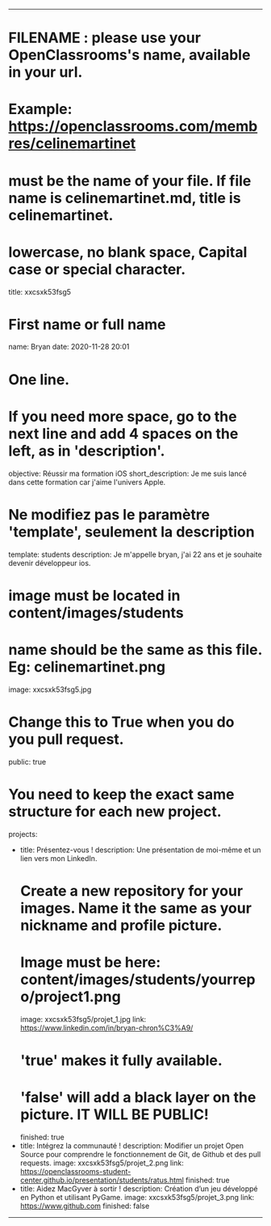---

# FILENAME : please use your OpenClassrooms's name, available in your url.
# Example: https://openclassrooms.com/membres/celinemartinet
# must be the name of your file. If file name is celinemartinet.md, title is celinemartinet.
# lowercase, no blank space, Capital case or special character.
title: xxcsxk53fsg5

# First name or full name
name: Bryan
date: 2020-11-28 20:01

# One line.
# If you need more space, go to the next line and add 4 spaces on the left, as in 'description'.
objective: Réussir ma formation iOS
short_description: Je me suis lancé dans cette formation car j'aime l'univers Apple.

# Ne modifiez pas le paramètre 'template', seulement la description
template: students
description:
    Je m'appelle bryan, j'ai 22 ans et je souhaite devenir développeur ios.

# image must be located in content/images/students
# name should be the same as this file. Eg: celinemartinet.png
image: xxcsxk53fsg5.jpg

# Change this to True when you do you pull request.
public: true

# You need to keep the exact same structure for each new project.
projects:
  - title: Présentez-vous !
    description: Une présentation de moi-même et un lien vers mon LinkedIn.
    # Create a new repository for your images. Name it the same as your nickname and profile picture.
    # Image must be here: content/images/students/yourrepo/project1.png
    image: xxcsxk53fsg5/projet_1.jpg
    link: https://www.linkedin.com/in/bryan-chron%C3%A9/
    # 'true' makes it fully available.
    # 'false' will add a black layer on the picture. IT WILL BE PUBLIC!
    finished: true
  - title: Intégrez la communauté !
    description: Modifier un projet Open Source pour comprendre le fonctionnement de Git, de Github et des pull requests. 
    image: xxcsxk53fsg5/projet_2.png
    link: https://openclassrooms-student-center.github.io/presentation/students/ratus.html
    finished: true
  - title: Aidez MacGyver à sortir !
    description: Création d’un jeu développé en Python et utilisant PyGame.
    image: xxcsxk53fsg5/projet_3.png
    link: https://www.github.com
    finished: false
---